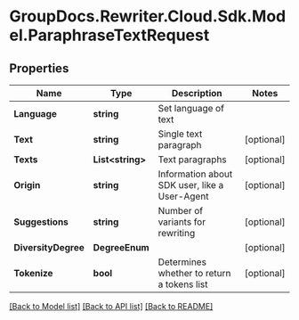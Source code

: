 # GroupDocs.Rewriter.Cloud.Sdk.Model.ParaphraseTextRequest

## Properties

Name | Type | Description | Notes
------------ | ------------- | ------------- | -------------
**Language** | **string** | Set language of text | 
**Text** | **string** | Single text paragraph | [optional] 
**Texts** | **List&lt;string&gt;** | Text paragraphs | [optional] 
**Origin** | **string** | Information about SDK user, like a User-Agent | [optional] 
**Suggestions** | **string** | Number of variants for rewriting | [optional] 
**DiversityDegree** | **DegreeEnum** |  | [optional] 
**Tokenize** | **bool** | Determines whether to return a tokens list | [optional] 

[[Back to Model list]](../README.md#documentation-for-models) [[Back to API list]](../README.md#documentation-for-api-endpoints) [[Back to README]](../README.md)

